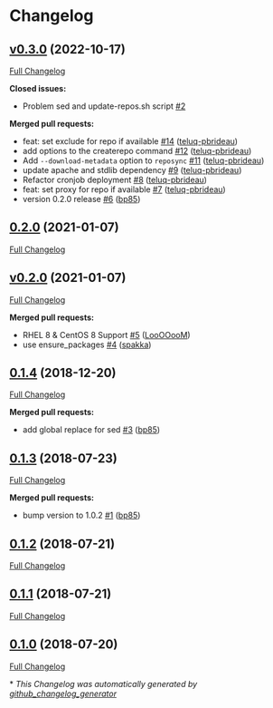# Changelog

## [v0.3.0](https://github.com/bp85/puppet-mirror_repos/tree/v0.3.0) (2022-10-17)

[Full Changelog](https://github.com/bp85/puppet-mirror_repos/compare/0.2.0...v0.3.0)

**Closed issues:**

- Problem sed and update-repos.sh script [\#2](https://github.com/bp85/puppet-mirror_repos/issues/2)

**Merged pull requests:**

- feat: set exclude for repo if available [\#14](https://github.com/bp85/puppet-mirror_repos/pull/14) ([teluq-pbrideau](https://github.com/teluq-pbrideau))
- add options to the createrepo command [\#12](https://github.com/bp85/puppet-mirror_repos/pull/12) ([teluq-pbrideau](https://github.com/teluq-pbrideau))
- Add `--download-metadata` option to `reposync` [\#11](https://github.com/bp85/puppet-mirror_repos/pull/11) ([teluq-pbrideau](https://github.com/teluq-pbrideau))
- update apache and stdlib dependency [\#9](https://github.com/bp85/puppet-mirror_repos/pull/9) ([teluq-pbrideau](https://github.com/teluq-pbrideau))
- Refactor cronjob deployment [\#8](https://github.com/bp85/puppet-mirror_repos/pull/8) ([teluq-pbrideau](https://github.com/teluq-pbrideau))
- feat: set proxy for repo if available [\#7](https://github.com/bp85/puppet-mirror_repos/pull/7) ([teluq-pbrideau](https://github.com/teluq-pbrideau))
- version 0.2.0 release [\#6](https://github.com/bp85/puppet-mirror_repos/pull/6) ([bp85](https://github.com/bp85))

## [0.2.0](https://github.com/bp85/puppet-mirror_repos/tree/0.2.0) (2021-01-07)

[Full Changelog](https://github.com/bp85/puppet-mirror_repos/compare/v0.2.0...0.2.0)

## [v0.2.0](https://github.com/bp85/puppet-mirror_repos/tree/v0.2.0) (2021-01-07)

[Full Changelog](https://github.com/bp85/puppet-mirror_repos/compare/0.1.4...v0.2.0)

**Merged pull requests:**

- RHEL 8  & CentOS 8 Support [\#5](https://github.com/bp85/puppet-mirror_repos/pull/5) ([LooOOooM](https://github.com/LooOOooM))
- use ensure\_packages [\#4](https://github.com/bp85/puppet-mirror_repos/pull/4) ([spakka](https://github.com/spakka))

## [0.1.4](https://github.com/bp85/puppet-mirror_repos/tree/0.1.4) (2018-12-20)

[Full Changelog](https://github.com/bp85/puppet-mirror_repos/compare/0.1.3...0.1.4)

**Merged pull requests:**

- add global replace for sed [\#3](https://github.com/bp85/puppet-mirror_repos/pull/3) ([bp85](https://github.com/bp85))

## [0.1.3](https://github.com/bp85/puppet-mirror_repos/tree/0.1.3) (2018-07-23)

[Full Changelog](https://github.com/bp85/puppet-mirror_repos/compare/0.1.2...0.1.3)

**Merged pull requests:**

- bump version to 1.0.2 [\#1](https://github.com/bp85/puppet-mirror_repos/pull/1) ([bp85](https://github.com/bp85))

## [0.1.2](https://github.com/bp85/puppet-mirror_repos/tree/0.1.2) (2018-07-21)

[Full Changelog](https://github.com/bp85/puppet-mirror_repos/compare/0.1.1...0.1.2)

## [0.1.1](https://github.com/bp85/puppet-mirror_repos/tree/0.1.1) (2018-07-21)

[Full Changelog](https://github.com/bp85/puppet-mirror_repos/compare/0.1.0...0.1.1)

## [0.1.0](https://github.com/bp85/puppet-mirror_repos/tree/0.1.0) (2018-07-20)

[Full Changelog](https://github.com/bp85/puppet-mirror_repos/compare/a606525e6a7168017c824f63e15b5cfefcf16de4...0.1.0)



\* *This Changelog was automatically generated by [github_changelog_generator](https://github.com/github-changelog-generator/github-changelog-generator)*
